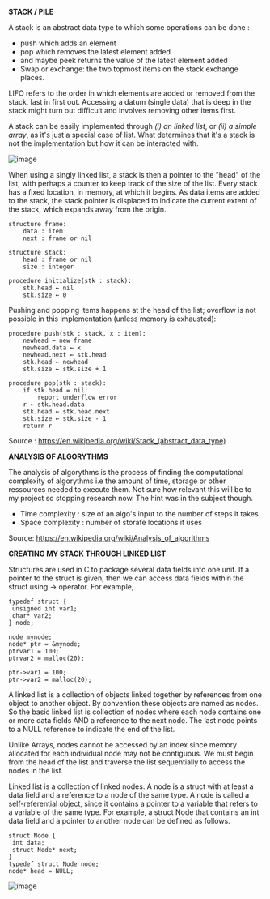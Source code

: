**STACK / PILE**

A stack is an abstract data type to which some operations can be done : 
- push which adds an element
- pop which removes the latest element added
- and maybe peek returns the value of the latest element added
- Swap or exchange: the two topmost items on the stack exchange places.


LIFO refers to the order in which elements are added or removed from the stack, last in first out. Accessing a datum (single data) that is deep in the stack might turn out difficult and involves removing other items first.

A stack can be easily implemented through *(i) an linked list*, or *(ii) a simple array*, as it's just a special case of list. What determines that it's a stack is not the implementation but how it can be interacted with.

![image](https://user-images.githubusercontent.com/113340699/210344687-b25f13c3-5e9c-49bd-8bb4-a1949cc29323.png)

When using a singly linked list, a stack is then a pointer to the "head" of the list, with perhaps a counter to keep track of the size of the list. Every stack has a fixed location, in memory, at which it begins. As data items are added to the stack, the stack pointer is displaced to indicate the current extent of the stack, which expands away from the origin.  

```
structure frame:
    data : item
    next : frame or nil
```

```    
structure stack:
    head : frame or nil
    size : integer
```

```
procedure initialize(stk : stack):
    stk.head ← nil
    stk.size ← 0
```

Pushing and popping items happens at the head of the list; overflow is not possible in this implementation (unless memory is exhausted):

```
procedure push(stk : stack, x : item):
    newhead ← new frame
    newhead.data ← x
    newhead.next ← stk.head
    stk.head ← newhead
    stk.size ← stk.size + 1
```

```
procedure pop(stk : stack):
    if stk.head = nil:
        report underflow error
    r ← stk.head.data
    stk.head ← stk.head.next
    stk.size ← stk.size - 1
    return r
```

Source : https://en.wikipedia.org/wiki/Stack_(abstract_data_type)

**ANALYSIS OF ALGORYTHMS**

The analysis of algorythms is the process of finding the computational complexity of algorythms i.e the amount of time, storage or other ressources needed to execute them. Not sure how relevant this will be to my project so stopping research now. The hint was in the subject though. 

- Time complexity : size of an algo's input to the number of steps it takes
- Space complexity : number of storafe locations it uses

Source: https://en.wikipedia.org/wiki/Analysis_of_algorithms

**CREATING MY STACK THROUGH LINKED LIST**

Structures are used in C to package several data fields into one unit. If a pointer to the struct is given, then we can access
data fields within the struct using -> operator. For example,

```
typedef struct {
 unsigned int var1;
 char* var2;
} node; 
```

```
node mynode;
node* ptr = &mynode;
ptrvar1 = 100;
ptrvar2 = malloc(20); 
```

```ptr->var1 = 100;```  
```ptr->var2 = malloc(20);```   

A linked list is a collection of objects linked together by references from one object to
another object. By convention these objects are named as nodes. So the basic linked list
is collection of nodes where each node contains one or more data fields AND a reference
to the next node. The last node points to a NULL reference to indicate the end of the list.  

Unlike Arrays, nodes cannot be accessed by
an index since memory allocated for each individual node may not be contiguous. We
must begin from the head of the list and traverse the list sequentially to access the nodes
in the list.  

Linked list is a collection of linked nodes. A node is a struct with at least a data field and
a reference to a node of the same type. A node is called a self-referential object, since it
contains a pointer to a variable that refers to a variable of the same type. For example, a
struct Node that contains an int data field and a pointer to another node can be defined as
follows.   

```
struct Node {
 int data;
 struct Node* next;
}
typedef struct Node node;
node* head = NULL; 
```

![image](https://user-images.githubusercontent.com/113340699/210794439-2fbc37f4-48f8-4710-8ea9-39515d6f75b7.png)
